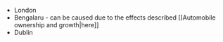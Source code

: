 - London
- Bengalaru - can be caused due to the effects described [[Automobile ownership and growth|here]]
- Dublin 